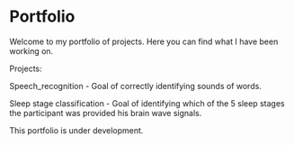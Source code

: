 # Portfolio

Welcome to my portfolio of projects.
Here you can find what I have been working on.

Projects:

Speech_recognition - Goal of correctly identifying sounds of words.

Sleep stage classification - Goal of identifying which of the 5 sleep stages the participant was provided his brain wave signals.

This portfolio is under development.
